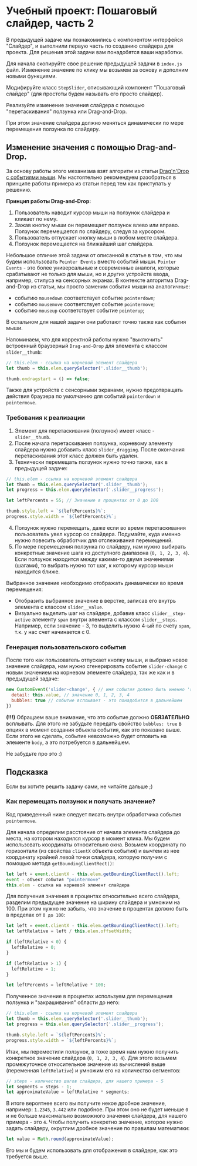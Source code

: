 # Учебный проект: Пошаговый слайдер, часть 2

В предыдущей задаче мы познакомились с компонентом интерфейся "Слайдер", и выполнили первую часть по созданию слайдера для проекта. Для решения этой задачи вам понадобятся ваши наработки. 

Для начала скопируйте свое решение предыдущей задачи в `index.js` файл. Изменение значение по клику мы возьмем за основу и дополним новыми функциями. 

Модифируйте класс `StepSlider`, описывающий компонент "Пошаговый слайдер" (для простоты будем называть его просто слайдер). 

Реализуйте изменение значения слайдера с помощью "перетаскивания" ползунка или Drag-and-Drop.

При этом значение слайдера должно меняться динамически по мере перемещения ползунка по слайдеру. 

## Изменение значения с помощью Drag-and-Drop.

За основу работы этого механизма взят алгоритм из статьи [Drag'n'Drop с событиями мыши](https://learn.javascript.ru/mouse-drag-and-drop). Мы настоятельно рекомендуем разобраться в принципе работы примера из статьи перед тем как приступать у решению. 

**Принцип работы Drag-and-Drop:**

1. Пользователь наводит курсор мыши на ползунок слайдера и кликает по нему.
2. Зажав кнопку мыши он перемещает ползунок влево или вправо. Ползунок перемещается по слайдеру, следуя за курсором.
3. Пользователь отпускает кнопку мыши в любом месте слайдера.
4. Ползунок перемещается на ближайший шаг слайдера.

Небольшое отличие этой задачи от описанной в статье в том, что мы будем использовать `Pointer Events` вместо событий мыши. `Pointer Events` - это более универсальные и современные аналоги, которые срабатывают не только для мыши, но и других устройств ввода, например, стилуса на сенсорных экранах. В контексте алгоритма Drag-and-Drop из статьи, мы просто заменим события мыши на аналогичные:

- событию `mousedown` соответствует событие `pointerdown`;
- событию `mousemove` соответствует событие `pointermove`;
- событию `mouseup` соответствует событие `pointerup`;

В остальном для нашей задачи они работают точно также как события мыши.

Напоминаем, что для корректной работы нужно "выключить" встроенный браузерный `Drag-and-Drop` для элемента с классом `slider__thumb`:

```js
// this.elem - ссылка на корневой элемент слайдера
let thumb = this.elem.querySelector('.slider__thumb');

thumb.ondragstart = () => false;
```

Также для устройств с сенсорными экранами, нужно предотвращать действия браузера по умолчанию для событий `pointerdown` и `pointermove`.

### Требования к реализации

1. Элемент для перетаскивания (ползунок) имеет класс - `slider__thumb`.
2. После начала перетаскивания ползунка, корневому элементу слайдера нужно добавить класс `slider_dragging`. После окончания перетаскивания этот класс должен быть удален.
3. Технически перемещать ползунок нужно точно также, как в предыдущей задаче:
```js
// this.elem - ссылка на корневой элемент слайдера
let thumb = this.elem.querySelector('.slider__thumb');
let progress = this.elem.querySelector('.slider__progress');

let leftPercents = 55; // Значение в процентах от 0 до 100

thumb.style.left = `${leftPercents}%`;
progress.style.width = `${leftPercents}%`;
```
4. Ползунок нужно перемещать, даже если во время перетаскивания пользователь увел курсор со слайдера. Подумайте, куда именно нужно повесить обработчик для отслеживания перемещений.
5. По мере перемещения ползунка по слайдеру, нам нужно выбирать конкретные значение шага из доступного диапазона (`0, 1, 2, 3, 4`). Если ползунок находится между какими-то двумя значениями (шагами), то выбрать нужно тот шаг, к которому курсор мыши находится ближе. 

Выбранное значение необходимо отображать динамически во время перемещения:
- Отобразить выбранное значение в верстке, записав его внутрь элемента с классом `slider__value`.
- Визуально выделить шаг на слайдере, добавив класс `slider__step-active` элементу `span` внутри элемента с классом `slider__steps`. Например, если значение - 3, то выделить нужно 4-ый по счету `span`, т.к. у нас счет начинается с 0.

### Генерация пользовательского события

После того как пользователь отпускает кнопку мыши, и выбрано новое значение слайдера, нам нужно сгенерировать событие `slider-change` с новым значением на корневом элементе слайдера, так же как и в предыдущей задаче: 

```js
new CustomEvent('slider-change', { // имя события должно быть именно 'slider-change'
  detail: this.value, // значение 0, 1, 2, 3, 4
  bubbles: true // событие всплывает - это понадобится в дальнейшем
})
```

**(!!!)** Обращаем ваше внимание, что это событие должно **ОБЯЗАТЕЛЬНО** всплывать. Для этого не забудьте передать свойство `bubbles: true` в опциях в момент создания объекта события, как это показано выше. Если этого не сделать, событие невозможно будет отловить на элементе `body`, а это потребуется в дальнейшем.

Не забудьте про это :)

## Подсказка

Если вы хотите решить задачу сами, не читайте дальше ;)

### Как перемещать ползунок и получать значение?

Код приведенный ниже следует писать внутри обработчика события `pointermove`.

Для начала определим расстояние от начала элемента слайдера до места, на котором находился курсор в момент клика. Мы будем использовать координаты относительно окна. Возьмем координату по горизонтали (из свойства `clientX` объекта события) и вычтем из нее координату крайней левой точки слайдера, которую получим с помощью метода `getBoundingClientRect()`:

```js
let left = event.clientX - this.elem.getBoundingClientRect().left; 
event - объект события "pointermove"
this.elem - ссылка на корневой элемент слайдера
```

Для получения значения в процентах относительно всего слайдера, разделим предыдущее значение на ширину слайдера и умножим на 100. При этом нужно не забыть, что значение в процентах должно быть в пределах от `0 до 100`: 

```js
let left = event.clientX - this.elem.getBoundingClientRect().left; 
let leftRelative = left / this.elem.offsetWidth;

if (leftRelative < 0) {
  leftRelative = 0;
}

if (leftRelative > 1) {
  leftRelative = 1;
}

let leftPercents = leftRelative * 100;
```

Полученное значение в процентах используем для перемещения ползунка и "закрашивания" области до него:

```js
// this.elem - ссылка на корневой элемент слайдера
let thumb = this.elem.querySelector('.slider__thumb');
let progress = this.elem.querySelector('.slider__progress');

thumb.style.left = `${leftPercents}%`;
progress.style.width = `${leftPercents}%`;
```

Итак, мы переместили ползунок, в тоже время нам нужно получить конкретное значение слайдера (`0, 1, 2, 3, 4`). Для этого возьмем промежуточное относительное значение из вычислений выше (переменная `leftRelative`) и умножим его на количество сегментов: 

```js
// steps - количество шагов слайдера, для нашего примера - 5
let segments = steps - 1;
let approximateValue = leftRelative * segments;
```

В итоге вероятнее всего вы получите некое дробное значение, например: `1.2345`, `3.442` или подобное. При этом оно не будет меньше `0` и не больше максимально возможного значения слайдера, для нашего примера - это `4`. Чтобы получить конкретно значение, которое нужно задать слайдеру, округлим дробное значение по правилам математики:

```js
let value = Math.round(approximateValue);
```

Его мы и будем использовать для отображения в слайдере, как это требуется выше.
